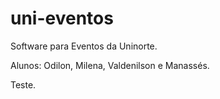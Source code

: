 # uni-eventos
Software para Eventos da Uninorte.

Alunos: Odilon, Milena, Valdenilson e Manassés.

Teste.
